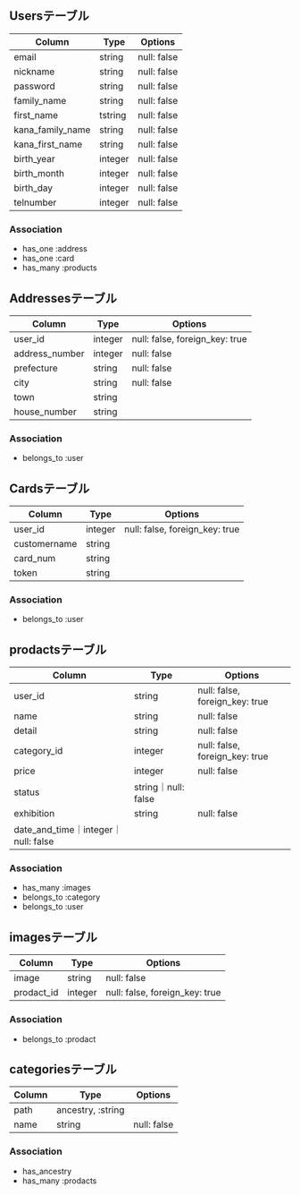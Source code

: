## Usersテーブル
|Column|Type|Options|
|------|----|-------|
|email|string|null: false|
|nickname|string|null: false|
|password|string|null: false|
|family_name|string|null: false|
|first_name|tstring|null: false|
|kana_family_name|string|null: false|
|kana_first_name|string|null: false|
|birth_year|integer|null: false|
|birth_month|integer|null: false|
|birth_day|integer|null: false|
|telnumber|integer|null: false|

### Association
- has_one :address
- has_one :card
- has_many :products
## Addressesテーブル
|Column|Type|Options|
|------|----|-------|
|user_id|integer|null: false, foreign_key: true|
|address_number|integer|null: false|
|prefecture|string|null: false|
|city|string|null: false|
|town|string||
|house_number|string||
### Association
- belongs_to :user

## Cardsテーブル
|Column|Type|Options|
|------|----|-------|
|user_id|integer|null: false, foreign_key: true|
|customername|string||
|card_num|string||
|token|string||
### Association
- belongs_to :user


## prodactsテーブル
|Column|Type|Options|
|------|----|-------|
|user_id|string|null: false, foreign_key: true|
|name|string|null: false|
|detail|string|null: false|
|category_id|integer|null: false, foreign_key: true|
|price|integer|null: false|
|status|string｜null: false|
|exhibition|string|null: false|
|date_and_time｜integer｜null: false|

### Association
- has_many :images
- belongs_to :category
- belongs_to :user


## imagesテーブル
|Column|Type|Options|
|------|----|-------|
|image|string|null: false|
|prodact_id|integer|null: false, foreign_key: true|
### Association
- belongs_to :prodact

## categoriesテーブル
|Column|Type|Options|
|------|----|-------|
|path|ancestry, :string||
|name|string|null: false|

### Association
- has_ancestry
- has_many :prodacts
